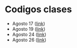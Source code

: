 # Codigos clases

* Agosto 17 ([link](./17_08_2021))
* Agosto 19 ([link](./19_08_2021))
* Agosto 24 ([link](./24_08_2021))
* Agosto 26 ([link](./26_08_2021))